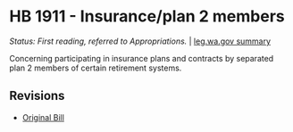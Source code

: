 # HB 1911 - Insurance/plan 2 members
*Status: First reading, referred to Appropriations.* | [leg.wa.gov summary](https://app.leg.wa.gov/billsummary?BillNumber=1911&Year=2021)

Concerning participating in insurance plans and contracts by separated plan 2 members of certain retirement systems.

## Revisions
* [Original Bill](1/)